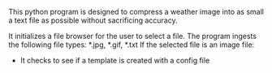This python program is designed to compress a weather image into as small a text file as possible without sacrificing accuracy.

It initializes a file browser for the user to select a file. The program ingests the following file types: *.jpg, *.gif, *.txt
If the selected file is an image file:
- It checks to see if a template is created with a config file
